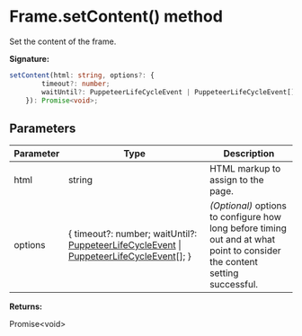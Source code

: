 # Frame.setContent() method

Set the content of the frame.

**Signature:**

```typescript
setContent(html: string, options?: {
        timeout?: number;
        waitUntil?: PuppeteerLifeCycleEvent | PuppeteerLifeCycleEvent[];
    }): Promise<void>;
```

## Parameters

| Parameter | Type                                                                                                                                                                          | Description                                                                                                                     |
| --------- | ----------------------------------------------------------------------------------------------------------------------------------------------------------------------------- | ------------------------------------------------------------------------------------------------------------------------------- |
| html      | string                                                                                                                                                                        | HTML markup to assign to the page.                                                                                              |
| options   | { timeout?: number; waitUntil?: [PuppeteerLifeCycleEvent](./puppeteer.puppeteerlifecycleevent.md) \| [PuppeteerLifeCycleEvent](./puppeteer.puppeteerlifecycleevent.md)\[\]; } | <i>(Optional)</i> options to configure how long before timing out and at what point to consider the content setting successful. |

**Returns:**

Promise&lt;void&gt;
